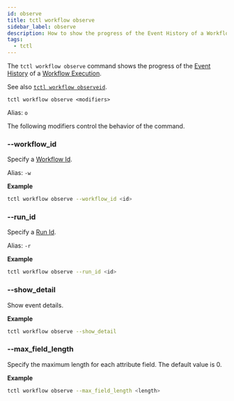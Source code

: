 ```yaml
---
id: observe
title: tctl workflow observe
sidebar_label: observe
description: How to show the progress of the Event History of a Workflow Execution using tctl.
tags:
  - tctl
---
```


The `tctl workflow observe` command shows the progress of the [Event History](/concepts/what-is-an-event-history) of a [Workflow Execution](/workflows#workflow-execution).

See also [`tctl workflow observeid`](/tctl-v1/workflow/observeid).

`tctl workflow observe <modifiers>`

Alias: `o`

The following modifiers control the behavior of the command.

### --workflow_id

Specify a [Workflow Id](/concepts/what-is-a-workflow-id).

Alias: `-w`

**Example**

```bash
tctl workflow observe --workflow_id <id>
```

### --run_id

Specify a [Run Id](/concepts/what-is-a-run-id).

Alias: `-r`

**Example**

```bash
tctl workflow observe --run_id <id>
```

### --show_detail

Show event details.

**Example**

```bash
tctl workflow observe --show_detail
```

### --max_field_length

Specify the maximum length for each attribute field.
The default value is 0.

**Example**

```bash
tctl workflow observe --max_field_length <length>
```
